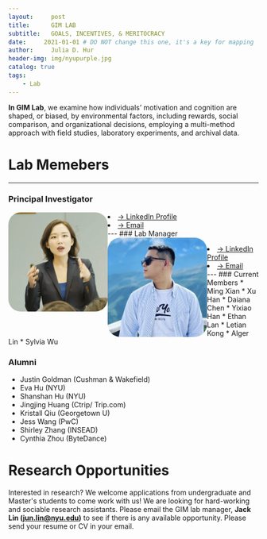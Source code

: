 ```yaml
---
layout:     post
title:      GIM LAB
subtitle:   GOALS, INCENTIVES, & MERITOCRACY
date:     2021-01-01 # DO NOT change this one, it's a key for mapping 
author:     Julia D. Hur
header-img: img/nyupurple.jpg
catalog: true
tags:
    - Lab
---
```

**In GIM Lab**, we examine how individuals’ motivation and cognition are shaped, or biased, by environmental factors, including rewards, social comparison, and organizational decisions, employing a multi-method approach with field studies, laboratory experiments, and archival data.

# Lab Memebers
---
### Principal Investigator
<body align="left-top">
    <img src="/img/jhur_circle.png" width="200px" height="200px" style="border-radius:25px;float:left">
    <p>     </p>
    <li> <a color="#57068c" href="https://www.linkedin.com/in/juliadhur/"> -> LinkedIn Profile </a> </li>
    <li> <a color="#57068c" href="jhur@stern.nyu.edu"> -> Email </a> </li>
</body>
---
### Lab Manager
<body align="left-top">
    <img src="/img/test.png" width="200px" height="200px" style="border-radius:25px;float:left">
    <p>     </p>
    <li> <a color="#57068c" href="https://www.linkedin.com/in/jun-lin-5a9131181/"> -> LinkedIn Profile </a> </li>
    <li> <a color="#57068c" href="junjtlin@gmail.com"> -> Email </a> </li>
</body>
---
### Current Members
* Ming Xian
* Xu Han
* Daiana Chen
* Yixiao Han
* Ethan Lan
* Letian Kong
* Alger Lin
* Sylvia Wu

### Alumni
* Justin Goldman (Cushman & Wakefield)
* Eva Hu (NYU)
* Shanshan Hu (NYU)
* Jingjing Huang (Ctrip/ Trip.com)
* Kristall Qiu (Georgetown U)
* Jess Wang (PwC)
* Shirley Zhang (INSEAD)
* Cynthia Zhou (ByteDance)


# Research Opportunities
Interested in research? We welcome applications from undergraduate and Master's students to come work with us! We are looking for hard-working and sociable research assistants. Please email the GIM lab manager, **Jack Lin (jun.lin@nyu.edu)** to see if there is any available opportunity. Please send your resume or CV in your email.

